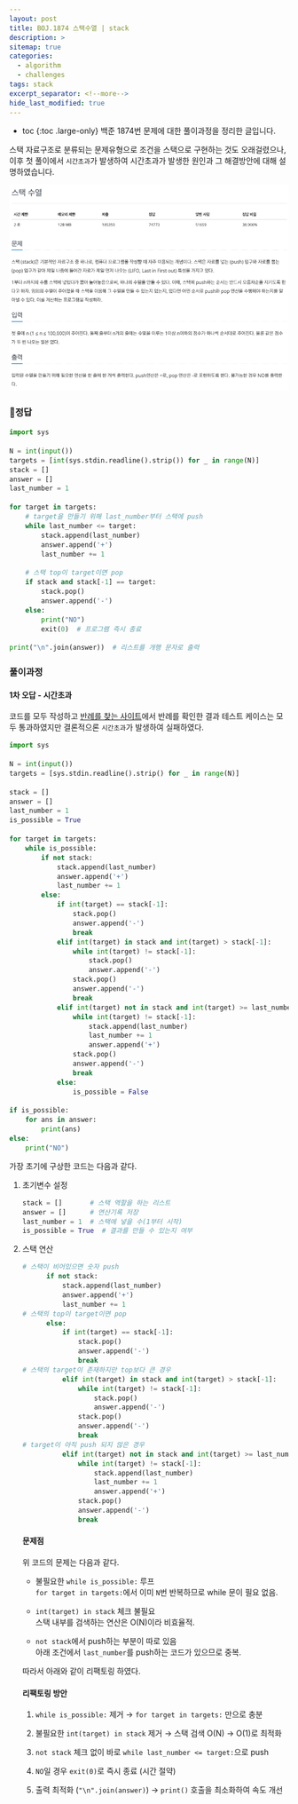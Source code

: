 ```yaml
---
layout: post
title: BOJ.1874 스택수열 | stack
description: >
sitemap: true
categories: 
  - algorithm
  - challenges
tags: stack
excerpt_separator: <!--more-->
hide_last_modified: true
---
```

* toc
{:toc .large-only}
백준 1874번 문제에 대한 풀이과정을 정리한 글입니다.

스택 자료구조로 분류되는 문제유형으로 조건을 스택으로 구현하는 것도 오래걸렸으나, 이후 첫 풀이에서 `시간초과`가 발생하여 시간초과가 발생한 원인과 그 해결방안에 대해 설명하였습니다.

<!--more-->

![image-20250331185711317](../../../images/2025-03-31-02Boj1874/image-20250331185711317.png)

### 📌정답

```python
import sys

N = int(input())
targets = [int(sys.stdin.readline().strip()) for _ in range(N)]
stack = []
answer = []
last_number = 1

for target in targets:
    # target을 만들기 위해 last_number부터 스택에 push
    while last_number <= target:
        stack.append(last_number)
        answer.append('+')
        last_number += 1
    
    # 스택 top이 target이면 pop
    if stack and stack[-1] == target:
        stack.pop()
        answer.append('-')
    else:
        print("NO")
        exit(0)  # 프로그램 즉시 종료

print("\n".join(answer))  # 리스트를 개행 문자로 출력
```

### 풀이과정

#### 1차 오답 - 시간초과

코드를 모두 작성하고 [반례를 찾는 사이트](https://testcase.ac/problems/1874)에서 반례를 확인한 결과 테스트 케이스는 모두 통과하였지만 결론적으론 `시간초과`가 발생하여 실패하였다.

```python
import sys

N = int(input())
targets = [sys.stdin.readline().strip() for _ in range(N)]

stack = []
answer = []
last_number = 1
is_possible = True

for target in targets:
    while is_possible:
        if not stack:
            stack.append(last_number)
            answer.append('+')
            last_number += 1
        else:
            if int(target) == stack[-1]:
                stack.pop()
                answer.append('-')
                break
            elif int(target) in stack and int(target) > stack[-1]:
                while int(target) != stack[-1]:
                    stack.pop()
                    answer.append('-')
                stack.pop()
                answer.append('-')
                break
            elif int(target) not in stack and int(target) >= last_number:
                while int(target) != stack[-1]:
                    stack.append(last_number)
                    last_number += 1
                    answer.append('+')
                stack.pop()
                answer.append('-')
                break
            else:
                is_possible = False

if is_possible:
    for ans in answer:
        print(ans)
else:
    print("NO")
```

가장 초기에 구상한 코드는 다음과 같다.

1. 초기변수 설정

   ```python
   stack = []       # 스택 역할을 하는 리스트
   answer = []      # 연산기록 저장
   last_number = 1  # 스택에 넣을 수(1부터 시작)
   is_possible = True  # 결과를 만들 수 있는지 여부
   ```

2. 스택 연산

   ```python
   # 스택이 비어있으면 숫자 push
         if not stack:
             stack.append(last_number)
             answer.append('+')
             last_number += 1
   # 스택의 top이 target이면 pop
         else:
             if int(target) == stack[-1]:
                 stack.pop()
                 answer.append('-')
                 break
   # 스택의 target이 존재하지만 top보다 큰 경우 
             elif int(target) in stack and int(target) > stack[-1]:
                 while int(target) != stack[-1]:
                     stack.pop()
                     answer.append('-')
                 stack.pop()
                 answer.append('-')
                 break
   # target이 아직 push 되지 않은 경우
             elif int(target) not in stack and int(target) >= last_number:
                 while int(target) != stack[-1]:
                     stack.append(last_number)
                     last_number += 1
                     answer.append('+')
                 stack.pop()
                 answer.append('-')
                 break
   ```

   #### 문제점

   위 코드의 문제는 다음과 같다.

   - 불필요한 `while is_possible:` 루프<BR>`for target in targets:`에서 이미 `N`번 반복하므로 while 문이 필요 없음.

   - `int(target) in stack` 체크 불필요<br>스택 내부를 검색하는 연산은 O(N)이라 비효율적.

   - `not stack`에서 push하는 부분이 따로 있음<br>아래 조건에서 `last_number`를 push하는 코드가 있으므로 중복.

   따라서 아래와 같이 리팩토링 하였다.

   #### 리팩토링 방안

   1. `while is_possible:` 제거 → `for target in targets:` 만으로 충분

   2.  불필요한 `int(target) in stack` 제거 → 스택 검색 O(N) → O(1)로 최적화

   3. `not stack` 체크 없이 바로 `while last_number <= target:`으로 push

   4. `NO`일 경우 `exit(0)`로 즉시 종료 (시간 절약)

   5. 출력 최적화 (`"\n".join(answer)`) → `print()` 호출을 최소화하여 속도 개선